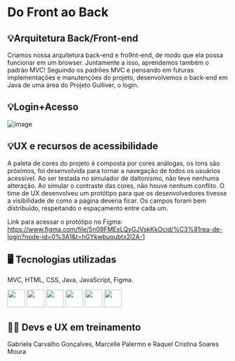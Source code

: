 <h1> Do Front ao Back </h1>

<h2>💡Arquitetura Back/Front-end</h2>
Criamos nossa arquitetura back-end e fro9nt-end, de modo que ela possa funcionar em um browser. Juntamente a isso, aprendemos também o padrão MVC!
Seguindo os padrões MVC e pensando em futuras implementações e manutenções do projeto, desenvolvemos o back-end em Java de uma área do Projeto Gulliver, o login.

<h2>💡Login+Acesso</h2>

![image](https://user-images.githubusercontent.com/111512062/234149166-1314064c-c28c-4b3e-869a-1e6347d20739.png)


<h2>💡UX e recursos de acessibilidade</h2>
A paleta de cores do projeto é composta por cores análogas, os tons são próximos, foi desenvolvida para tornar a navegação de todos os usuários acessivel. 
Ao ser testada no simulador de daltonismo, não teve nenhuma alteração. Ao simular o contraste das cores, não houve nenhum conflito. 
O time de UX desenvolveu um protótipo para que os desenvolvedores tivesse a visibilidade de como a página deveria ficar. 
Os campos foram bem distribuído, respeitando o espaçamento entre cada um. 

Link para acessar o protótipo no Figma: https://www.figma.com/file/5n09FMExLQvGJVskKkOcid/%C3%81rea-de-login?node-id=0%3A1&t=hGYkwbupubtx2l2A-1

<h2>🖥️ Tecnologias utilizadas</h2>
MVC, HTML, CSS, Java, JavaScript, Figma.


<img src="https://cdn.jsdelivr.net/gh/devicons/devicon/icons/java/java-original.svg" width="40" height="40"/>  <img src="https://cdn.jsdelivr.net/gh/devicons/devicon/icons/linux/linux-original.svg" width="40" height="40"/>  <img src="https://cdn.jsdelivr.net/gh/devicons/devicon/icons/html5/html5-original.svg" width="40" height="40"/>  <img src="https://cdn.jsdelivr.net/gh/devicons/devicon/icons/css3/css3-original.svg" width="40" height="40"/>  <img src="https://cdn.jsdelivr.net/gh/devicons/devicon/icons/javascript/javascript-original.svg" width="40" height="40"/>  <img src="https://cdn.jsdelivr.net/gh/devicons/devicon/icons/figma/figma-original.svg" width="40" height="40"/>

<h2> 👩‍💻 Devs e UX em treinamento </h2>
Gabriela Carvalho Gonçalves, Marcelle Palermo e Raquel Cristina Soares Moura

